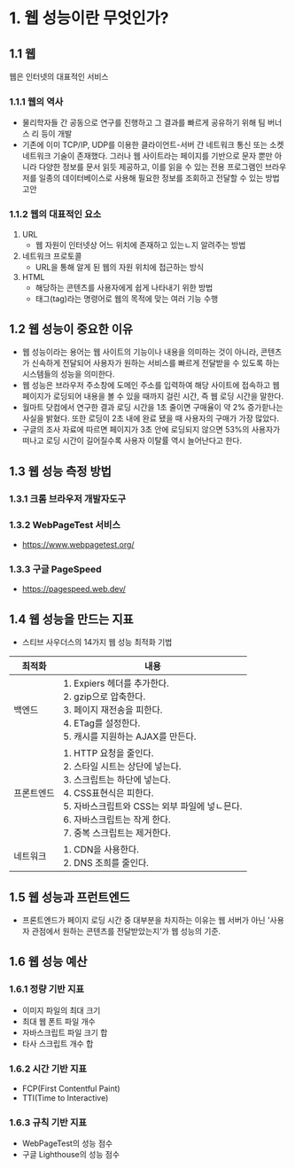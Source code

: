 # 1. 웹 성능이란 무엇인가?

## 1.1 웹

웹은 인터넷의 대표적인 서비스

### 1.1.1 웹의 역사

- 물리학자들 간 공동으로 연구를 진행하고 그 결과를 빠르게 공유하기 위해 팀 버너스 리 등이 개발
- 기존에 이미 TCP/IP, UDP를 이용한 클라이언트-서버 간 네트워크 통신 또는 소켓 네트워크 기술이 존재했다. 그러나 웹 사이트라는 페이지를 기반으로 문자 뿐만 아니라 다양한 정보를 문서 읽듯 제공하고, 이를 읽을 수 있는 전용 프로그램인 브라우저를 일종의 데이터베이스로 사용해 필요한 정보를 조회하고 전달할 수 있는 방법 고안

### 1.1.2 웹의 대표적인 요소

1. URL
   - 웹 자원이 인터넷상 어느 위치에 존재하고 있는ㄴ지 알려주는 방법
2. 네트워크 프로토콜
   - URL을 통해 알게 된 웹의 자원 위치에 접근하는 방식
3. HTML
   - 해당하는 콘텐츠를 사용자에게 쉽게 나타내기 위한 방법
   - 태그(tag)라는 명령어로 웹의 목적에 맞는 여러 기능 수행

## 1.2 웹 성능이 중요한 이유

- 웹 성능이라는 용어는 웹 사이트의 기능이나 내용을 의미하는 것이 아니라, 콘텐츠가 신속하게 전달되어 사용자가 원하는 서비스를 빠르게 전달받을 수 있도록 하는 시스템들의 성능을 의미한다.
- 웹 성능은 브라우저 주소창에 도메인 주소를 입력하여 해당 사이트에 접속하고 웹 페이지가 로딩되어 내용을 볼 수 있을 때까지 걸린 시간, 즉 웹 로딩 시간을 말한다.
- 월마트 닷컴에서 연구한 결과 로딩 시간을 1초 줄이면 구매율이 약 2% 증가핟나는 사실을 밝혔다. 또한 로딩이 2초 내에 완료 됐을 때 사용자의 구매가 가장 많았다.
- 구글의 조사 자료에 따르면 페이지가 3초 안에 로딩되지 않으면 53%의 사용자가 떠나고 로딩 시간이 길어질수록 사용자 이탈률 역시 늘어난다고 한다.

## 1.3 웹 성능 측정 방법

### 1.3.1 크롬 브라우저 개발자도구

### 1.3.2 WebPageTest 서비스

- https://www.webpagetest.org/

### 1.3.3 구글 PageSpeed

- https://pagespeed.web.dev/



## 1.4 웹 성능을 만드는 지표

- 스티브 사우더스의 14가지 웹 성능 최적화 기법

| 최적화     | 내용                                                         |
| ---------- | ------------------------------------------------------------ |
| 백엔드     | 1. Expiers 헤더를 추가한다.<br />2. gzip으로 압축한다.<br />3. 페이지 재전송을 피한다.<br />4. ETag를 설정한다.<br />5. 캐시를 지원하는 AJAX를 만든다. |
| 프론트엔드 | 1. HTTP 요청을 줄인다.<br />2. 스타일 시트는 상단에 넣는다.<br />3. 스크립트는 하단에 넣는다. <br />4. CSS표현식은 피한다.<br />5. 자바스크립트와 CSS는 외부 파일에 넣ㄴ믄다.<br />6. 자바스크립트는 작게 한다.<br />7. 중복 스크립트는 제거한다. |
| 네트워크   | 1. CDN을 사용한다.<br />2. DNS 조희를 줄인다.                |

## 1.5 웹 성능과 프런트엔드 

- 프론트엔드가 페이지 로딩 시간 중 대부분을 차지하는 이유는 웹 서버가 아닌 '사용자 관점에서 원하는 콘텐츠를 전달받았는지'가 웹 성능의 기준.

## 1.6 웹 성능 예산

### 1.6.1 정량 기반 지표

- 이미지 파일의 최대 크기
- 최대 웹 폰트 파일 개수
- 자바스크립트 파일 크기 합
- 타사 스크립트 개수 합

### 1.6.2 시간 기반 지표

- FCP(First Contentful Paint)
- TTI(Time to Interactive)

### 1.6.3 규칙 기반 지표

- WebPageTest의 성능 점수
- 구글 Lighthouse의 성능 점수
